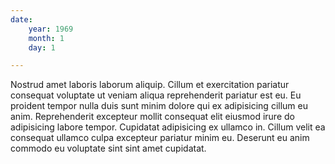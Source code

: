 ```yaml
---
date:
    year: 1969
    month: 1
    day: 1

---
```

Nostrud amet laboris laborum aliquip. Cillum et exercitation pariatur consequat voluptate ut veniam aliqua reprehenderit pariatur est eu. Eu proident tempor nulla duis sunt minim dolore qui ex adipisicing cillum eu anim. Reprehenderit excepteur mollit consequat elit eiusmod irure do adipisicing labore tempor. Cupidatat adipisicing ex ullamco in. Cillum velit ea consequat ullamco culpa excepteur pariatur minim eu. Deserunt eu anim commodo eu voluptate sint sint amet cupidatat.
